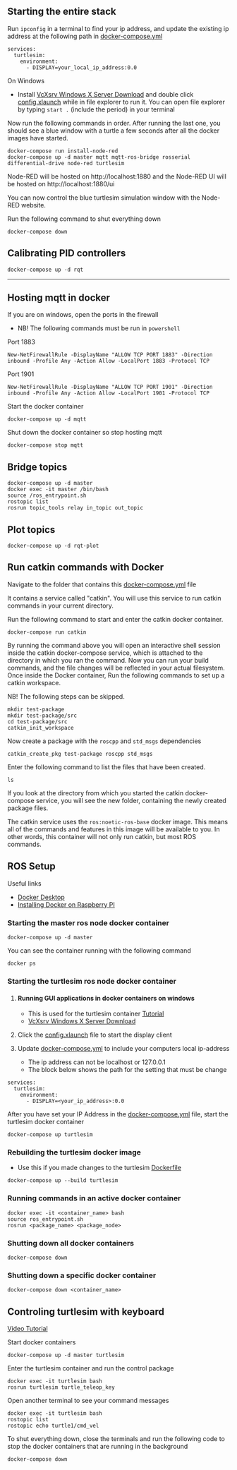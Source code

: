 ## Starting the entire stack
Run ```ipconfig``` in a terminal to find your ip address, and update the
existing ip address at the following path in [docker-compose.yml](docker-compose.yml)
```
services:
  turtlesim:
    environment:
      - DISPLAY=your_local_ip_address:0.0
```
On Windows
- Install [VcXsrv Windows X Server Download](https://sourceforge.net/projects/vcxsrv/) and double click [config.xlaunch](config.xlaunch) while in file explorer to run it. You can open file explorer by typing ```start .``` (include the period) in your terminal

Now run the following commands in order. After running the last one, you should see a blue window with a turtle a few seconds after all the docker images have started.
```
docker-compose run install-node-red
docker-compose up -d master mqtt mqtt-ros-bridge rosserial differential-drive node-red turtlesim
```
Node-RED will be hosted on http://localhost:1880 and the Node-RED UI will be hosted on http://localhost:1880/ui

You can now control the blue turtlesim simulation window with the Node-RED website.

Run the following command to shut everything down
```
docker-compose down
```

##  Calibrating PID controllers
```
docker-compose up -d rqt
```
---

## Hosting mqtt in docker

If you are on windows, open the ports in the firewall
   * NB! The following commands must be run in ```powershell```

Port 1883

```
New-NetFirewallRule -DisplayName "ALLOW TCP PORT 1883" -Direction inbound -Profile Any -Action Allow -LocalPort 1883 -Protocol TCP
```

Port 1901

```
New-NetFirewallRule -DisplayName "ALLOW TCP PORT 1901" -Direction inbound -Profile Any -Action Allow -LocalPort 1901 -Protocol TCP
```

Start the docker container

```
docker-compose up -d mqtt
```

Shut down the docker container so stop hosting mqtt

```
docker-compose stop mqtt
```

## Bridge topics
```
docker-compose up -d master
docker exec -it master /bin/bash
source /ros_entrypoint.sh
rostopic list
rosrun topic_tools relay in_topic out_topic
```

## Plot topics
```
docker-compose up -d rqt-plot 
```

## Run catkin commands with Docker
Navigate to the folder that contains this [docker-compose.yml](./docker-compose.yml) file

It contains a service called "catkin". You will use this service to run catkin commands in your current directory.

Run the following command to start and enter the catkin docker container.
```
docker-compose run catkin
```

By running the command above you will open an interactive shell
session inside the catkin docker-compose service, which is attached to
the directory in which you ran the command. Now you can run your
build commands, and the file changes will be reflected in your
actual filesystem. Once inside the Docker container, Run the
following commands to set up a catkin workspace.

NB! The following steps can be skipped.

```
mkdir test-package
mkdir test-package/src
cd test-package/src
catkin_init_workspace
```

Now create a package with the `roscpp` and `std_msgs` dependencies

```
catkin_create_pkg test-package roscpp std_msgs
```
Enter the following command to list the files that have been created.
```
ls
```

If you look at the directory from which you started the catkin docker-compose service, you will see the new folder, containing the newly created package files.

The catkin service uses the ```ros:noetic-ros-base``` docker image. This means all of the commands and features in this image will be available to you. In other words, this container will not only run catkin, but most ROS commands.

## ROS Setup

Useful links

- [Docker Desktop](https://www.docker.com/products/docker-desktop/)
- [Installing Docker on Raspberry PI](https://www.jfrog.com/connect/post/install-docker-compose-on-raspberry-pi/)

### Starting the master ros node docker container

```
docker-compose up -d master
```

You can see the container running with the following command

```
docker ps
```

### Starting the turtlesim ros node docker container

1. #### Running GUI applications in docker containers on windows
   - This is used for the turtlesim container [Tutorial](https://jack-kawell.com/2019/09/11/setting-up-ros-in-windows-through-docker/)
   - [VcXsrv Windows X Server Download](https://sourceforge.net/projects/vcxsrv/)
2. Click the [config.xlaunch](config.xlaunch) file to start the display client

3. Update [docker-compose.yml](docker-compose.yml) to include your computers local ip-address
   - The ip address can not be localhost or 127.0.0.1
   - The block below shows the path for the setting that must be change

```
services:
  turtlesim:
    environment:
      - DISPLAY=<your_ip_address>:0.0
```

After you have set your IP Address in the [docker-compose.yml](docker-compose.yml) file, start the turtlesim docker container

```
docker-compose up turtlesim
```

### Rebuilding the turtlesim docker image

- Use this if you made changes to the turtlesim [Dockerfile](dockerfiles/turtlesim/Dockerfile)

```
docker-compose up --build turtlesim
```

### Running commands in an active docker container

```
docker exec -it <container_name> bash
source ros_entrypoint.sh
rosrun <package_name> <package_node>
```

### Shutting down all docker containers

```
docker-compose down
```

### Shutting down a specific docker container

```
docker-compose down <container_name>
```

## Controling turtlesim with keyboard

[Video Tutorial](https://www.youtube.com/watch?v=PlS6YCu5CT4)

Start docker containers

```
docker-compose up -d master turtlesim
```

Enter the turtlesim container and run the control package

```
docker exec -it turtlesim bash
rosrun turtlesim turtle_teleop_key
```

Open another terminal to see your command messages

```
docker exec -it turtlesim bash
rostopic list
rostopic echo turtle1/cmd_vel
```

To shut everything down, close the terminals and run the following code to stop the docker containers that are running in the background

```
docker-compose down
```
